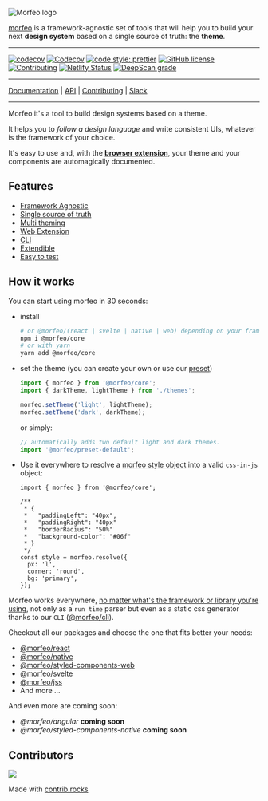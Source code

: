 ![Morfeo logo](https://morfeo.dev/img/morfeo.png)

[morfeo](https://morfeo.dev) is a framework-agnostic set of tools that will help you to build your next <strong>design system</strong> based on a single source of truth: the **theme**.

---

[![codecov](https://codecov.io/gh/VLK-STUDIO/morfeo/branch/main/graph/badge.svg?token=CZBHY8J802)](https://codecov.io/gh/VLK-STUDIO/morfeo)
[![Codecov](https://github.com/VLK-STUDIO/morfeo/actions/workflows/codecov.yml/badge.svg)](https://github.com/VLK-STUDIO/morfeo/actions/workflows/codecov.yml)
[![code style: prettier](https://img.shields.io/badge/code_style-prettier-ff69b4.svg?style=flat-square)](https://github.com/prettier/prettier)
[![GitHub license](https://img.shields.io/github/license/VLK-STUDIO/morfeo)](https://github.com/VLK-STUDIO/morfeo/blob/main/LICENSE)
[![Contributing](https://img.shields.io/badge/PRs-welcome-brightgreen)](https://github.com/VLK-STUDIO/morfeo/blob/main/CONTRIBUTING.md)
[![Netlify Status](https://api.netlify.com/api/v1/badges/93b009d2-94be-4d40-baa3-9f86a51922ce/deploy-status)](https://app.netlify.com/sites/cocky-kare-d8d81e/deploys)
[![DeepScan grade](https://deepscan.io/api/teams/15451/projects/18608/branches/460695/badge/grade.svg)](https://deepscan.io/dashboard#view=project&tid=15451&pid=18608&bid=460695)

---

[Documentation](https://morfeo.dev) | [API](https://github.com/VLK-STUDIO/morfeo) | [Contributing](https://github.com/VLK-STUDIO/morfeo/blob/main/CONTRIBUTING.md) | [Slack](https://morfeo.slack.com)

---

Morfeo it's a tool to build design systems based on a theme.

It helps you to _follow a design language_ and write consistent UIs, whatever is the framework of your choice.

It's easy to use and, with the [**browser extension**](https://chrome.google.com/webstore/detail/morfeo/phhhjdmeicikchjnpepljcdgbmipipcl), your theme and your components are automagically documented.

## Features

- [Framework Agnostic](https://morfeo.dev/docs/Features/framework-agnostic)
- [Single source of truth](https://morfeo.dev/docs/Features/single-source-of-truth)
- [Multi theming](https://morfeo.dev/docs/Features/multi-theming)
- [Web Extension](https://morfeo.dev/docs/Features/web-extension)
- [CLI](https://morfeo.dev/docs/Features/morfeo-cli-introduction)
- [Extendible](https://morfeo.dev/docs/Features/extendible)
- [Easy to test](https://morfeo.dev/docs/Features/easy-to-test)

## How it works

You can start using morfeo in 30 seconds:

- install

  ```bash
  # or @morfeo/(react | svelte | native | web) depending on your framework of choice
  npm i @morfeo/core
  # or with yarn
  yarn add @morfeo/core
  ```

- set the theme (you can create your own or use our [preset](../Packages/preset-default.mdx))

  ```typescript
  import { morfeo } from '@morfeo/core';
  import { darkTheme, lightTheme } from './themes';

  morfeo.setTheme('light', lightTheme);
  morfeo.setTheme('dark', darkTheme);
  ```

  or simply:

  ```typescript
  // automatically adds two default light and dark themes.
  import '@morfeo/preset-default';
  ```

- Use it everywhere to resolve a [morfeo style object](https://morfeo.dev/docs/theme-specification#morfeo-style-object) into a valid `css-in-js` object:

  ```tsx
  import { morfeo } from '@morfeo/core';

  /**
   * {
   *   "paddingLeft": "40px",
   *   "paddingRight": "40px"
   *   "borderRadius": "50%"
   *   "background-color": "#06f"
   * }
   */
  const style = morfeo.resolve({
    px: 'l',
    corner: 'round',
    bg: 'primary',
  });
  ```

Morfeo works everywhere, [no matter what's the framework or library you're using](https://morfeo.dev/docs/Features/framework-agnostic), not only as a `run time` parser but even as a static css generator thanks to our `CLI` ([@morfeo/cli](https://morfeo.dev/docs/Features/morfeo-cli)).

Checkout all our packages and choose the one that fits better your needs:

- [@morfeo/react](https://morfeo.dev/docs/Packages/react)
- [@morfeo/native](https://morfeo.dev/docs/Packages/native)
- [@morfeo/styled-components-web](https://morfeo.dev/docs/Packages/styled-components)
- [@morfeo/svelte](https://morfeo.dev/docs/Packages/svelte)
- [@morfeo/jss](https://morfeo.dev/docs/Packages/jss)
- And more ...

And even more are coming soon:

- _@morfeo/angular_ **coming soon**
- _@morfeo/styled-components-native_ **coming soon**

## Contributors

<a href="https://github.com/VLK-STUDIO/morfeo/graphs/contributors">
  <img src="https://contrib.rocks/image?repo=VLK-STUDIO/morfeo" />
</a>

Made with [contrib.rocks](https://contrib.rocks)
